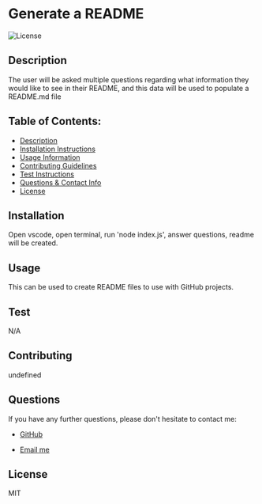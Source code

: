 # Generate a README

  ![License](https://img.shields.io/badge/License-MIT-blue.svg)

  ## Description 
  
  The user will be asked multiple questions regarding what information they would like to see in their README, and this data will be used to populate a README.md file

  ## Table of Contents: 
  - [Description](#Description)
  - [Installation Instructions](#Installation)
  - [Usage Information](#Usage) 
  - [Contributing Guidelines](#Contributing)
  - [Test Instructions](#Test) 
  - [Questions & Contact Info](#Questions)
  - [License](#License)

  ## Installation
  
  Open vscode, open terminal, run 'node index.js', answer questions, readme will be created.

  ## Usage 
  
  This can be used to create README files to use with GitHub projects.


  ## Test
  
  N/A

  ## Contributing
  
  undefined

  ## Questions 

  If you have any further questions, please don't hesitate to contact me:
  
  - [GitHub](https://www.github.com/segleston)
  
  - [Email me](mailto:sarah.c.egleston@gmail.com)

  ## License
  
  MIT